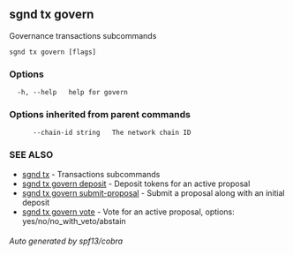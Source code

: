 ## sgnd tx govern

Governance transactions subcommands

```
sgnd tx govern [flags]
```

### Options

```
  -h, --help   help for govern
```

### Options inherited from parent commands

```
      --chain-id string   The network chain ID
```

### SEE ALSO

* [sgnd tx](sgnd_tx.md)	 - Transactions subcommands
* [sgnd tx govern deposit](sgnd_tx_govern_deposit.md)	 - Deposit tokens for an active proposal
* [sgnd tx govern submit-proposal](sgnd_tx_govern_submit-proposal.md)	 - Submit a proposal along with an initial deposit
* [sgnd tx govern vote](sgnd_tx_govern_vote.md)	 - Vote for an active proposal, options: yes/no/no_with_veto/abstain

###### Auto generated by spf13/cobra
